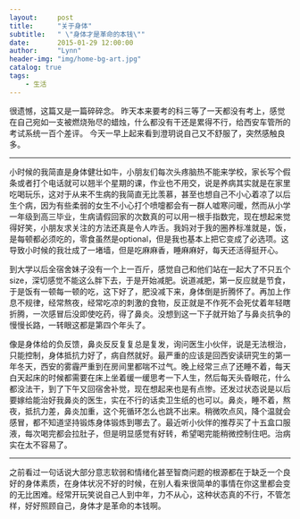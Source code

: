 ```yaml
---
layout:     post
title:      "关于身体"
subtitle:   " \"身体才是革命的本钱\""
date:       2015-01-29 12:00:00
author:     "Lynn"
header-img: "img/home-bg-art.jpg"
catalog: true
tags:
    - 生活
---
```



  很遗憾，这篇又是一篇碎碎念。
  昨天本来要考的科三等了一天都没有考上，感觉在自己宛如一支被燃烧殆尽的蜡烛，什么都没有干还是累得不行，给西安车管所的考试系统一百个差评。
  今天一早上起来看到澄玥说自己又不舒服了，突然感触良多。

---

  小时候的我简直是身体健壮如牛，小朋友们每次头疼脑热不能来学校，家长写个假条或者打个电话就可以翘半个星期的课，作业也不用交，说是养病其实就是在家里吃喝玩乐，这对于从来不生病的我简直无比羡慕，甚至也想自己不小心着凉了以后生个病，因为有些柔弱的女生不小心打个喷嚏都会有一群人嘘寒问暖，然而从小学一年级到高三毕业，生病请假回家的次数真的可以用一根手指数完，现在想起来觉得好笑，小朋友求关注的方法还真是令人咋舌。我妈对于我的圈养标准就是，饭，是每顿都必须吃的，零食虽然是optional，但是我也基本上把它变成了必选项。这导致小时候的我壮成了一堵墙，但是吃麻麻香，睡麻麻好，每天还活得挺开心。

  到大学以后全宿舍妹子没有一个上一百斤，感觉自己和他们站在一起大了不只五个size，深切感觉不能这么胖下去，于是开始减肥。说道减肥，第一反应就是节食，于是饭有一顿每一顿的吃，这下好了，肥没减下来，身体倒是折腾怀了。再加上作息不规律，经常熬夜，经常吃凉的刺激的食物，反正就是不作死不会死仗着年轻瞎折腾，一次感冒后没即使吃药，得了鼻炎。没想到这一下子就开始了与鼻炎抗争的慢慢长路，一转眼这都是第四个年头了。

  像是身体给的负反馈，鼻炎反反复复总是复发，询问医生小伙伴，说是无法根治，只能控制，身体抵抗力好了，病自然就好。最严重的应该是回西安读研究生的第一年冬天，西安的雾霾严重到在房间里都喘不过气。晚上经常三点了还睡不着，每天白天起床的时候都需要在床上坐着缓一缓思考一下人生，然后每天头昏眼花，什么都没法干，到了下午又回宿舍补觉，现在想起来也是有点惨。还发过状态说是以后要嫁给能治好我鼻炎的医生，实在不行的话卖卫生纸的也可以。鼻炎，睡不着，熬夜，抵抗力差，鼻炎加重，这个死循环怎么也跳不出来。稍微吹点风，降个温就会感冒，都不知道坚持锻炼身体锻炼到哪去了。最近听小伙伴的推荐买了十五盒口服液，每次喝完都会拉肚子，但是明显感觉有好转，希望喝完能稍微控制住吧。治病实在太不容易了。


---
  之前看过一句话说大部分意志软弱和情绪化甚至智商问题的根源都在于缺乏一个良好的身体素质，在身体状况不好的时候，在别人看来很简单的事情在你这里都会变的无比困难。经常开玩笑说自己人到中年，力不从心，这种状态真的不行，不管怎样，好好照顾自己，身体才是革命的本钱啊。
